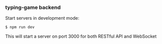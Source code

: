 ### typing-game backend

Start servers in development mode:
```
$ npm run dev
```

This will start a server on port 3000 for both RESTful API and WebSocket
